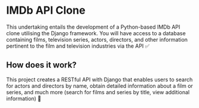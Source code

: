 # IMDb API Clone

This undertaking entails the development of a Python-based IMDb API clone utilising the Django framework. You will have access to a database containing films, television series, actors, directors, and other information pertinent to the film and television industries via the API ✅

## How does it work?

This project creates a RESTful API with Django that enables users to search for actors and directors by name, obtain detailed information about a film or series, and much more (search for films and series by title, view additional information) 🎉
